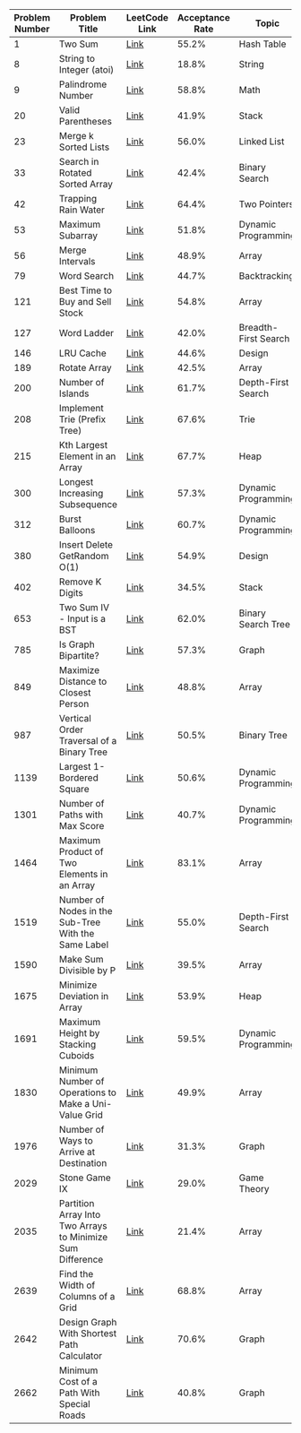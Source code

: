 | Problem Number | Problem Title                                              | LeetCode Link                                                                 | Acceptance Rate | Topic                  |
|----------------|------------------------------------------------------------|-------------------------------------------------------------------------------|-----------------|------------------------|
| 1              | Two Sum                                                   | [Link](https://leetcode.com/problems/two-sum/)                                | 55.2%           | Hash Table             |
| 8              | String to Integer (atoi)                                   | [Link](https://leetcode.com/problems/string-to-integer-atoi/)                 | 18.8%           | String                 |
| 9              | Palindrome Number                                          | [Link](https://leetcode.com/problems/palindrome-number/)                      | 58.8%           | Math                   |
| 20             | Valid Parentheses                                          | [Link](https://leetcode.com/problems/valid-parentheses/)                      | 41.9%           | Stack                  |
| 23             | Merge k Sorted Lists                                       | [Link](https://leetcode.com/problems/merge-k-sorted-lists/)                   | 56.0%           | Linked List            |
| 33             | Search in Rotated Sorted Array                             | [Link](https://leetcode.com/problems/search-in-rotated-sorted-array/)         | 42.4%           | Binary Search          |
| 42             | Trapping Rain Water                                        | [Link](https://leetcode.com/problems/trapping-rain-water/)                    | 64.4%           | Two Pointers           |
| 53             | Maximum Subarray                                            | [Link](https://leetcode.com/problems/maximum-subarray/)                       | 51.8%           | Dynamic Programming    |
| 56             | Merge Intervals                                             | [Link](https://leetcode.com/problems/merge-intervals/)                        | 48.9%           | Array                  |
| 79             | Word Search                                                 | [Link](https://leetcode.com/problems/word-search/)                            | 44.7%           | Backtracking           |
| 121            | Best Time to Buy and Sell Stock                            | [Link](https://leetcode.com/problems/best-time-to-buy-and-sell-stock/)        | 54.8%           | Array                  |
| 127            | Word Ladder                                                 | [Link](https://leetcode.com/problems/word-ladder/)                            | 42.0%           | Breadth-First Search   |
| 146            | LRU Cache                                                   | [Link](https://leetcode.com/problems/lru-cache/)                              | 44.6%           | Design                 |
| 189            | Rotate Array                                                | [Link](https://leetcode.com/problems/rotate-array/)                           | 42.5%           | Array                  |
| 200            | Number of Islands                                           | [Link](https://leetcode.com/problems/number-of-islands/)                      | 61.7%           | Depth-First Search     |
| 208            | Implement Trie (Prefix Tree)                                | [Link](https://leetcode.com/problems/implement-trie-prefix-tree/)             | 67.6%           | Trie                   |
| 215            | Kth Largest Element in an Array                            | [Link](https://leetcode.com/problems/kth-largest-element-in-an-array/)        | 67.7%           | Heap                   |
| 300            | Longest Increasing Subsequence                             | [Link](https://leetcode.com/problems/longest-increasing-subsequence/)         | 57.3%           | Dynamic Programming    |
| 312            | Burst Balloons                                              | [Link](https://leetcode.com/problems/burst-balloons/)                         | 60.7%           | Dynamic Programming    |
| 380            | Insert Delete GetRandom O(1)                               | [Link](https://leetcode.com/problems/insert-delete-getrandom-o1/)             | 54.9%           | Design                 |
| 402            | Remove K Digits                                             | [Link](https://leetcode.com/problems/remove-k-digits/)                        | 34.5%           | Stack                  |
| 653            | Two Sum IV - Input is a BST                                | [Link](https://leetcode.com/problems/two-sum-iv-input-is-a-bst/)              | 62.0%           | Binary Search Tree     |
| 785            | Is Graph Bipartite?                                         | [Link](https://leetcode.com/problems/is-graph-bipartite/)                     | 57.3%           | Graph                  |
| 849            | Maximize Distance to Closest Person                        | [Link](https://leetcode.com/problems/maximize-distance-to-closest-person/)    | 48.8%           | Array                  |
| 987            | Vertical Order Traversal of a Binary Tree                   | [Link](https://leetcode.com/problems/vertical-order-traversal-of-a-binary-tree/) | 50.5%           | Binary Tree            |
| 1139           | Largest 1-Bordered Square                                   | [Link](https://leetcode.com/problems/largest-1-bordered-square/)              | 50.6%           | Dynamic Programming    |
| 1301           | Number of Paths with Max Score                             | [Link](https://leetcode.com/problems/number-of-paths-with-max-score/)         | 40.7%           | Dynamic Programming    |
| 1464           | Maximum Product of Two Elements in an Array                 | [Link](https://leetcode.com/problems/maximum-product-of-two-elements-in-an-array/) | 83.1%           | Array                  |
| 1519           | Number of Nodes in the Sub-Tree With the Same Label         | [Link](https://leetcode.com/problems/number-of-nodes-in-the-sub-tree-with-the-same-label/) | 55.0%           | Depth-First Search     |
| 1590           | Make Sum Divisible by P                                     | [Link](https://leetcode.com/problems/make-sum-divisible-by-p/)                | 39.5%           | Array                  |
| 1675           | Minimize Deviation in Array                                 | [Link](https://leetcode.com/problems/minimize-deviation-in-array/)            | 53.9%           | Heap                   |
| 1691           | Maximum Height by Stacking Cuboids                         | [Link](https://leetcode.com/problems/maximum-height-by-stacking-cuboids/)     | 59.5%           | Dynamic Programming    |
| 1830           | Minimum Number of Operations to Make a Uni-Value Grid       | [Link](https://leetcode.com/problems/minimum-number-of-operations-to-make-a-uni-value-grid/) | 49.9%           | Array                  |
| 1976           | Number of Ways to Arrive at Destination                    | [Link](https://leetcode.com/problems/number-of-ways-to-arrive-at-destination/) | 31.3%           | Graph                  |
| 2029           | Stone Game IX                                              | [Link](https://leetcode.com/problems/stone-game-ix/)                          | 29.0%           | Game Theory            |
| 2035           | Partition Array Into Two Arrays to Minimize Sum Difference | [Link](https://leetcode.com/problems/partition-array-into-two-arrays-to-minimize-sum-difference/) | 21.4%           | Array                  |
| 2639           | Find the Width of Columns of a Grid                        | [Link](https://leetcode.com/problems/find-the-width-of-columns-of-a-grid/)    | 68.8%           | Array                  |
| 2642           | Design Graph With Shortest Path Calculator                 | [Link](https://leetcode.com/problems/design-graph-with-shortest-path-calculator/) | 70.6%           | Graph                  |
| 2662           | Minimum Cost of a Path With Special Roads                  | [Link](https://leetcode.com/problems/minimum-cost-of-a-path-with-special-roads/) | 40.8%           | Graph                  |